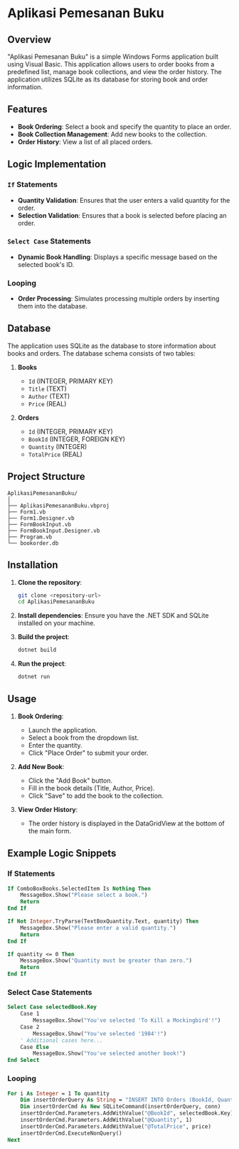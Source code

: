 # Aplikasi Pemesanan Buku

## Overview

"Aplikasi Pemesanan Buku" is a simple Windows Forms application built using Visual Basic. This application allows users to order books from a predefined list, manage book collections, and view the order history. The application utilizes SQLite as its database for storing book and order information.

## Features

- **Book Ordering**: Select a book and specify the quantity to place an order.
- **Book Collection Management**: Add new books to the collection.
- **Order History**: View a list of all placed orders.

## Logic Implementation

### `If` Statements

- **Quantity Validation**: Ensures that the user enters a valid quantity for the order.
- **Selection Validation**: Ensures that a book is selected before placing an order.

### `Select Case` Statements

- **Dynamic Book Handling**: Displays a specific message based on the selected book's ID.

### Looping

- **Order Processing**: Simulates processing multiple orders by inserting them into the database.

## Database

The application uses SQLite as the database to store information about books and orders. The database schema consists of two tables:

1. **Books**
   - `Id` (INTEGER, PRIMARY KEY)
   - `Title` (TEXT)
   - `Author` (TEXT)
   - `Price` (REAL)

2. **Orders**
   - `Id` (INTEGER, PRIMARY KEY)
   - `BookId` (INTEGER, FOREIGN KEY)
   - `Quantity` (INTEGER)
   - `TotalPrice` (REAL)

## Project Structure

```
AplikasiPemesananBuku/
│
├── AplikasiPemesananBuku.vbproj
├── Form1.vb
├── Form1.Designer.vb
├── FormBookInput.vb
├── FormBookInput.Designer.vb
├── Program.vb
└── bookorder.db
```

## Installation

1. **Clone the repository**:
   ```sh
   git clone <repository-url>
   cd AplikasiPemesananBuku
   ```

2. **Install dependencies**:
   Ensure you have the .NET SDK and SQLite installed on your machine.

3. **Build the project**:
   ```sh
   dotnet build
   ```

4. **Run the project**:
   ```sh
   dotnet run
   ```

## Usage

1. **Book Ordering**:
   - Launch the application.
   - Select a book from the dropdown list.
   - Enter the quantity.
   - Click "Place Order" to submit your order.

2. **Add New Book**:
   - Click the "Add Book" button.
   - Fill in the book details (Title, Author, Price).
   - Click "Save" to add the book to the collection.

3. **View Order History**:
   - The order history is displayed in the DataGridView at the bottom of the main form.

## Example Logic Snippets

### If Statements

```vb
If ComboBoxBooks.SelectedItem Is Nothing Then
    MessageBox.Show("Please select a book.")
    Return
End If

If Not Integer.TryParse(TextBoxQuantity.Text, quantity) Then
    MessageBox.Show("Please enter a valid quantity.")
    Return
End If

If quantity <= 0 Then
    MessageBox.Show("Quantity must be greater than zero.")
    Return
End If
```

### Select Case Statements

```vb
Select Case selectedBook.Key
    Case 1
        MessageBox.Show("You've selected 'To Kill a Mockingbird'!")
    Case 2
        MessageBox.Show("You've selected '1984'!")
    ' Additional cases here...
    Case Else
        MessageBox.Show("You've selected another book!")
End Select
```

### Looping

```vb
For i As Integer = 1 To quantity
    Dim insertOrderQuery As String = "INSERT INTO Orders (BookId, Quantity, TotalPrice) VALUES (@BookId, @Quantity, @TotalPrice)"
    Dim insertOrderCmd As New SQLiteCommand(insertOrderQuery, conn)
    insertOrderCmd.Parameters.AddWithValue("@BookId", selectedBook.Key)
    insertOrderCmd.Parameters.AddWithValue("@Quantity", 1)
    insertOrderCmd.Parameters.AddWithValue("@TotalPrice", price)
    insertOrderCmd.ExecuteNonQuery()
Next
```

